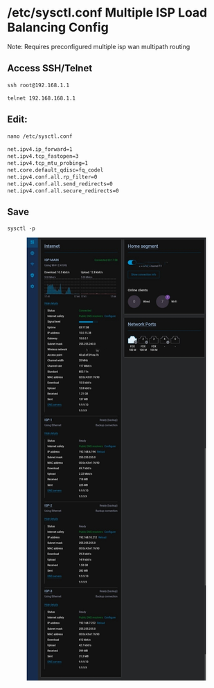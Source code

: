# /etc/sysctl.conf Multiple ISP Load Balancing Config

Note: Requires preconfigured multiple isp wan multipath routing 

## Access SSH/Telnet
```
ssh root@192.168.1.1
```
```
telnet 192.168.168.1.1
```

## Edit:
```
nano /etc/sysctl.conf
```
```
net.ipv4.ip_forward=1
net.ipv4.tcp_fastopen=3
net.ipv4.tcp_mtu_probing=1
net.core.default_qdisc=fq_codel
net.ipv4.conf.all.rp_filter=0
net.ipv4.conf.all.send_redirects=0
net.ipv4.conf.all.secure_redirects=0
```
## Save
```
sysctl -p
```
<div align="center">
<img src="https://github.com/xiv3r/sysctl-multi-isp/blob/main/MultiWAN.jpg">
</div>
